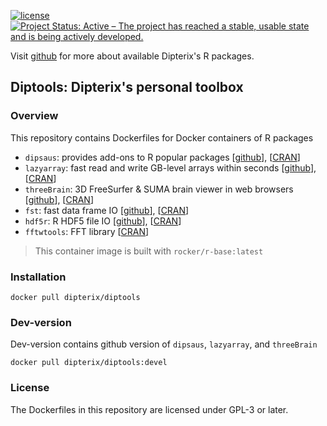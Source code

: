 [![license](https://img.shields.io/badge/license-GPLv3-blue.svg)](https://opensource.org/licenses/GPL-3.0)
[![Project Status: Active – The project has reached a stable, usable state and is being actively developed.](http://www.repostatus.org/badges/latest/active.svg)](http://www.repostatus.org/#active)

Visit [github](https://github.com/dipterix) for more about available Dipterix's R packages.


## Diptools: Dipterix's personal toolbox

### Overview

This repository contains Dockerfiles for Docker containers of R packages
* `dipsaus`: provides add-ons to R popular packages [[github](https://github.com/dipterix/dipsaus)], [[CRAN](https://cran.r-project.org/package=dipsaus)]
* `lazyarray`: fast read and write GB-level arrays within seconds [[github](https://github.com/dipterix/lazyarray)], [[CRAN](https://cran.r-project.org/package=lazyarray)]
* `threeBrain`: 3D FreeSurfer & SUMA brain viewer in web browsers 
[[github](https://github.com/dipterix/threeBrain)], [[CRAN](https://cran.r-project.org/package=threeBrain)]
* `fst`: fast data frame IO [[github](https://github.com/fstpackage/fst)], [[CRAN](https://cran.r-project.org/package=fst)]
* `hdf5r`: R HDF5 file IO [[github](https://github.com/hhoeflin/hdf5r)], [[CRAN](https://cran.r-project.org/package=hdf5r)]
* `fftwtools`: FFT library [[CRAN](https://cran.r-project.org/package=fftwtools)]

> This container image is built with `rocker/r-base:latest`

### Installation

```
docker pull dipterix/diptools
```

### Dev-version

Dev-version contains github version of `dipsaus`, `lazyarray`, and `threeBrain`

```
docker pull dipterix/diptools:devel
```

### License
The Dockerfiles in this repository are licensed under GPL-3 or later. 


